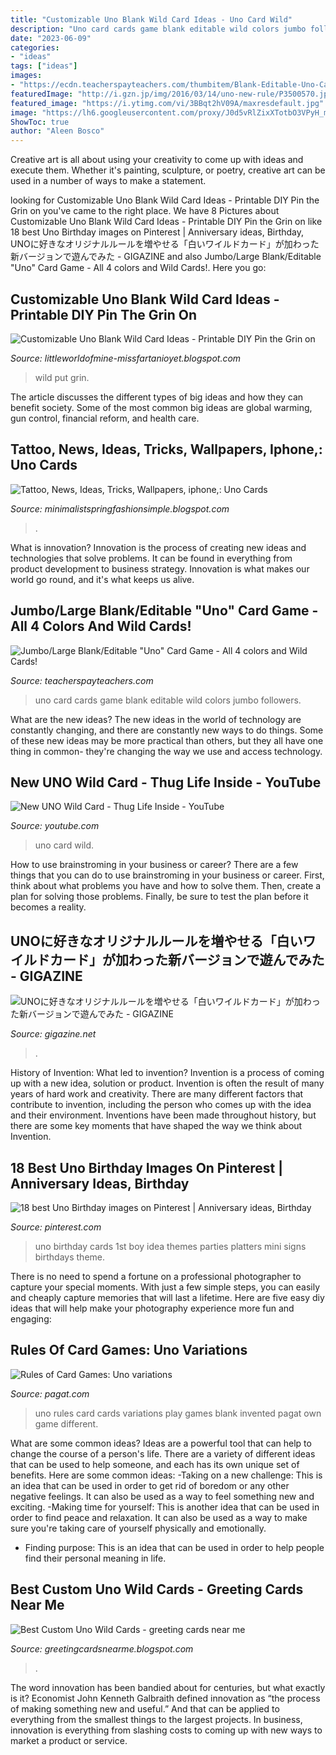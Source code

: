 ```yaml
---
title: "Customizable Uno Blank Wild Card Ideas - Uno Card Wild"
description: "Uno card cards game blank editable wild colors jumbo followers"
date: "2023-06-09"
categories:
- "ideas"
tags: ["ideas"]
images:
- "https://ecdn.teacherspayteachers.com/thumbitem/Blank-Editable-Uno-Card-Game-All-4-colors-and-Wild-Cards--4563197-1565155751/original-4563197-3.jpg"
featuredImage: "http://i.gzn.jp/img/2016/03/14/uno-new-rule/P3500570.jpg"
featured_image: "https://i.ytimg.com/vi/3BBqt2hV09A/maxresdefault.jpg"
image: "https://lh6.googleusercontent.com/proxy/J0d5vRlZixXTotbO3VPyH_mD1bpac-zIk5Ceo-s1Sjnx-z9vKRpR0sZ-dvzufZySRYOvaA=w1200-h630-p-k-no-nu"
ShowToc: true
author: "Aleen Bosco"
---
```



Creative art is all about using your creativity to come up with ideas and execute them. Whether it's painting, sculpture, or poetry, creative art can be used in a number of ways to make a statement.

	

		
looking for Customizable Uno Blank Wild Card Ideas - Printable DIY Pin the Grin on you've came to the right place. We have 8 Pictures about Customizable Uno Blank Wild Card Ideas - Printable DIY Pin the Grin on like 18 best Uno Birthday images on Pinterest | Anniversary ideas, Birthday, UNOに好きなオリジナルルールを増やせる「白いワイルドカード」が加わった新バージョンで遊んでみた - GIGAZINE and also Jumbo/Large Blank/Editable &quot;Uno&quot; Card Game - All 4 colors and Wild Cards!. Here you go:
		
    
## Customizable Uno Blank Wild Card Ideas - Printable DIY Pin The Grin On

<img loading=lazy src="https://i.pinimg.com/originals/48/36/97/48369751ac2c9d436e04874081e1b1f2.jpg" onerror="this.onerror=null;this.src='https://tse4.mm.bing.net/th?id=OIP.I3jC3aefir7dzCPSKN9UqQHaEK&amp;pid=15.1';" alt="Customizable Uno Blank Wild Card Ideas - Printable DIY Pin the Grin on">

_Source: littleworldofmine-missfartanioyet.blogspot.com_

>wild put grin. 

	

The article discusses the different types of big ideas and how they can benefit society. Some of the most common big ideas are global warming, gun control, financial reform, and health care.

    
## Tattoo, News, Ideas, Tricks, Wallpapers, Iphone,: Uno Cards

<img loading=lazy src="https://lh6.googleusercontent.com/proxy/J0d5vRlZixXTotbO3VPyH_mD1bpac-zIk5Ceo-s1Sjnx-z9vKRpR0sZ-dvzufZySRYOvaA=w1200-h630-p-k-no-nu" onerror="this.onerror=null;this.src='https://tse1.mm.bing.net/th?id=OIP.A3VIflfnKodlzsqH7-v9UAHaJV&amp;pid=15.1';" alt="Tattoo, News, Ideas, Tricks, Wallpapers, iphone,: Uno Cards">

_Source: minimalistspringfashionsimple.blogspot.com_

>. 

	

What is innovation?
Innovation is the process of creating new ideas and technologies that solve problems. It can be found in everything from product development to business strategy. Innovation is what makes our world go round, and it's what keeps us alive.

    
## Jumbo/Large Blank/Editable &quot;Uno&quot; Card Game - All 4 Colors And Wild Cards!

<img loading=lazy src="https://ecdn.teacherspayteachers.com/thumbitem/Blank-Editable-Uno-Card-Game-All-4-colors-and-Wild-Cards--4563197-1565155751/original-4563197-3.jpg" onerror="this.onerror=null;this.src='https://tse4.mm.bing.net/th?id=OIP.P1au7VGeQnzWL6HQzFAo8AAAAA&amp;pid=15.1';" alt="Jumbo/Large Blank/Editable &quot;Uno&quot; Card Game - All 4 colors and Wild Cards!">

_Source: teacherspayteachers.com_

>uno card cards game blank editable wild colors jumbo followers. 

	

What are the new ideas?
The new ideas in the world of technology are constantly changing, and there are constantly new ways to do things. Some of these new ideas may be more practical than others, but they all have one thing in common- they're changing the way we use and access technology.

    
## New UNO Wild Card - Thug Life Inside - YouTube

<img loading=lazy src="https://i.ytimg.com/vi/3BBqt2hV09A/maxresdefault.jpg" onerror="this.onerror=null;this.src='https://tse2.mm.bing.net/th?id=OIP.UglQXlWERi_VJUjGn2IXuQHaEK&amp;pid=15.1';" alt="New UNO Wild Card - Thug Life Inside - YouTube">

_Source: youtube.com_

>uno card wild. 

	

How to use brainstroming in your business or career?
There are a few things that you can do to use brainstroming in your business or career. First, think about what problems you have and how to solve them. Then, create a plan for solving those problems. Finally, be sure to test the plan before it becomes a reality.

    
## UNOに好きなオリジナルルールを増やせる「白いワイルドカード」が加わった新バージョンで遊んでみた - GIGAZINE

<img loading=lazy src="http://i.gzn.jp/img/2016/03/14/uno-new-rule/P3500559.jpg" onerror="this.onerror=null;this.src='https://tse1.mm.bing.net/th?id=OIP.qdCcywHr5KvC-gkwpSWlWgHaEK&amp;pid=15.1';" alt="UNOに好きなオリジナルルールを増やせる「白いワイルドカード」が加わった新バージョンで遊んでみた - GIGAZINE">

_Source: gigazine.net_

>. 

	

History of Invention: What led to invention?
Invention is a process of coming up with a new idea, solution or product. Invention is often the result of many years of hard work and creativity. There are many different factors that contribute to invention, including the person who comes up with the idea and their environment. Inventions have been made throughout history, but there are some key moments that have shaped the way we think about Invention.

    
## 18 Best Uno Birthday Images On Pinterest | Anniversary Ideas, Birthday

<img loading=lazy src="https://i.pinimg.com/736x/fc/81/a9/fc81a9c3d4f8858a70d7d250f33ce732--uno-birthday-party-birthday-ideas.jpg" onerror="this.onerror=null;this.src='https://tse3.mm.bing.net/th?id=OIP.dvtCJy-LfVNFaHOhT8PCuwHaJ3&amp;pid=15.1';" alt="18 best Uno Birthday images on Pinterest | Anniversary ideas, Birthday">

_Source: pinterest.com_

>uno birthday cards 1st boy idea themes parties platters mini signs birthdays theme. 

	

There is no need to spend a fortune on a professional photographer to capture your special moments. With just a few simple steps, you can easily and cheaply capture memories that will last a lifetime. Here are five easy diy ideas that will help make your photography experience more fun and engaging:

    
## Rules Of Card Games: Uno Variations

<img loading=lazy src="http://www.pagat.com/images/invented/UnoDealer.gif" onerror="this.onerror=null;this.src='https://tse1.mm.bing.net/th?id=OIP.IY_nsWviHNP5zwOcSr2Q-gAAAA&amp;pid=15.1';" alt="Rules of Card Games: Uno variations">

_Source: pagat.com_

>uno rules card cards variations play games blank invented pagat own game different. 

	

What are some common ideas?
Ideas are a powerful tool that can help to change the course of a person's life. There are a variety of different ideas that can be used to help someone, and each has its own unique set of benefits. Here are some common ideas: 
-Taking on a new challenge: This is an idea that can be used in order to get rid of boredom or any other negative feelings. It can also be used as a way to feel something new and exciting. 
-Making time for yourself: This is another idea that can be used in order to find peace and relaxation. It can also be used as a way to make sure you're taking care of yourself physically and emotionally. 
- Finding purpose: This is an idea that can be used in order to help people find their personal meaning in life.

    
## Best Custom Uno Wild Cards - Greeting Cards Near Me

<img loading=lazy src="http://i.gzn.jp/img/2016/03/14/uno-new-rule/P3500570.jpg" onerror="this.onerror=null;this.src='https://tse2.mm.bing.net/th?id=OIP.Fb4HzO3IHa8I-pFd7P29xAHaEK&amp;pid=15.1';" alt="Best Custom Uno Wild Cards - greeting cards near me">

_Source: greetingcardsnearme.blogspot.com_

>. 

	

The word innovation has been bandied about for centuries, but what exactly is it? Economist John Kenneth Galbraith defined innovation as “the process of making something new and useful.” And that can be applied to everything from the smallest things to the largest projects. In business, innovation is everything from slashing costs to coming up with new ways to market a product or service.

